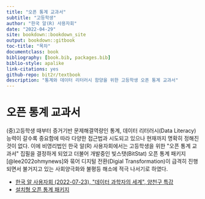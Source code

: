 ```yaml
--- 
title: "오픈 통계 교과서"
subtitle: "고등학생"
author: "한국 알(R) 사용자회"
date: "2022-04-29"
site: bookdown::bookdown_site
output: bookdown::gitbook
toc-title: "목차"   
documentclass: book
bibliography: [book.bib, packages.bib]
biblio-style: apalike
link-citations: yes
github-repo: bit2r/textbook
description: "통계와 데이터 리터러시 함양을 위한 고등학생 오픈 통계 교과서"
---
```


# 오픈 통계 교과서

(중)고등학생 때부터 증거기반 문제해결역량인 통계, 
데이터 리터러시(Data Literacy) 능력이 갈수록 중요함에 따라 다양한 접근법과 
시도되고 있으나 현재까지 명확히 정해진 것이 없다.
이에 비영리법인 한국 알(R) 사용자회에서는 고등학생을 위한 "오픈 통계 교과서"
집필을 결정하게 되었고 더불어 개발중인 빛스탯(BitStat) 오픈 통계 패키지[@lee2022ohmynews]와 묶어 
디지털 전환(Digial Transformation)이 급격히 진행되면서 불거지고 있는 
사회양극화와 불평등 해소에 적극 나서기로 하였다.


- [한국 알 사용자회 (2022-07-23), "데이터 과학자의 세계", 양천구 특강](http://aispiration.com/ds-authoring/ds-world-student.html)
- [설치형 오픈 통계 패키지](https://r2bit.com/Rcmdr/)


